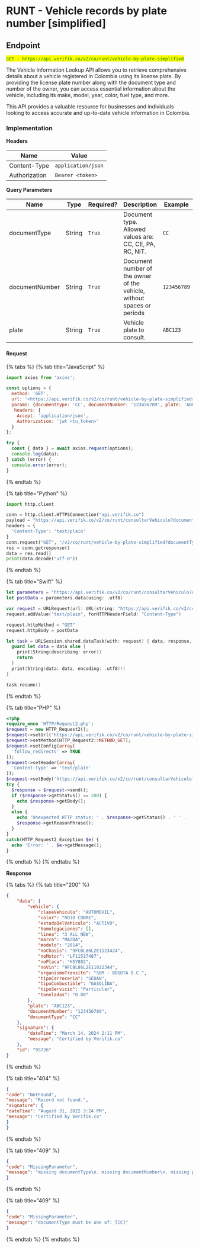# RUNT - Vehicle records by plate number \[simplified]

## Endpoint

<mark style="color:green;">`GET - https://api.verifik.co/v2/co/runt/vehicle-by-plate-simplified`</mark>

The Vehicle Information Lookup API allows you to retrieve comprehensive details about a vehicle registered in Colombia using its license plate. By providing the license plate number along with the document type and number of the owner, you can access essential information about the vehicle, including its make, model, year, color, fuel type, and more.

This API provides a valuable resource for businesses and individuals looking to access accurate and up-to-date vehicle information in Colombia.

### Implementation

**Headers**

| Name          | Value              |
| ------------- | ------------------ |
| Content-Type  | `application/json` |
| Authorization | `Bearer <token>`   |

**Query Parameters**

<table><thead><tr><th width="187">Name</th><th width="87">Type</th><th width="107">Required?</th><th width="231">Description</th><th>Example</th></tr></thead><tbody><tr><td>documentType</td><td>String</td><td><code>True</code></td><td>Document type. Allowed values are: CC, CE, PA, RC, NIT.</td><td><code>CC</code></td></tr><tr><td>documentNumber</td><td>String</td><td><code>True</code></td><td>Document number of the owner of the vehicle, without spaces or periods</td><td><code>123456789</code></td></tr><tr><td>plate</td><td>String</td><td><code>True</code></td><td>Vehicle plate to consult.</td><td><code>ABC123</code></td></tr></tbody></table>

#### Request

{% tabs %}
{% tab title="JavaScript" %}

```javascript
import axios from 'axios';

const options = {
  method: 'GET',
  url: '<https://api.verifik.co/v2/co/runt/vehicle-by-plate-simplified>',
  params: {documentType: 'CC', documentNumber: '123456789', plate: 'ABC123'}, 
   headers: {
    Accept: 'application/json',
    Authorization: 'jwt <tu_token>'
  }
};

try {
  const { data } = await axios.request(options);
  console.log(data);
} catch (error) {
  console.error(error);
}
```

{% endtab %}

{% tab title="Python" %}

```python
import http.client

conn = http.client.HTTPSConnection("api.verifik.co")
payload = "https://api.verifik.co/v2/co/runt/consultarVehiculo?documentType=CC&documentNumber=98622259&plate=KBU003"
headers = {
  'Content-Type': 'text/plain'
}
conn.request("GET", "/v2/co/runt/vehicle-by-plate-simplified?documentType=CC&documentNumber=", payload, headers)
res = conn.getresponse()
data = res.read()
print(data.decode("utf-8"))
```

{% endtab %}

{% tab title="Swift" %}

```swift
let parameters = "https://api.verifik.co/v2/co/runt/consultarVehiculo?documentType=CC&documentNumber=98622259&plate=KBU003"
let postData = parameters.data(using: .utf8)

var request = URLRequest(url: URL(string: "https://api.verifik.co/v2/co/runt/vehicle-by-plate-simplified?documentType=CC&documentNumber=")!,timeoutInterval: Double.infinity)
request.addValue("text/plain", forHTTPHeaderField: "Content-Type")

request.httpMethod = "GET"
request.httpBody = postData

let task = URLSession.shared.dataTask(with: request) { data, response, error in 
  guard let data = data else {
    print(String(describing: error))
    return
  }
  print(String(data: data, encoding: .utf8)!)
}

task.resume()

```

{% endtab %}

{% tab title="PHP" %}

```php
<?php
require_once 'HTTP/Request2.php';
$request = new HTTP_Request2();
$request->setUrl('https://api.verifik.co/v2/co/runt/vehicle-by-plate-simplified?documentType=CC&documentNumber=');
$request->setMethod(HTTP_Request2::METHOD_GET);
$request->setConfig(array(
  'follow_redirects' => TRUE
));
$request->setHeader(array(
  'Content-Type' => 'text/plain'
));
$request->setBody('https://api.verifik.co/v2/co/runt/consultarVehiculo?documentType=CC&documentNumber=98622259&plate=KBU003');
try {
  $response = $request->send();
  if ($response->getStatus() == 200) {
    echo $response->getBody();
  }
  else {
    echo 'Unexpected HTTP status: ' . $response->getStatus() . ' ' .
    $response->getReasonPhrase();
  }
}
catch(HTTP_Request2_Exception $e) {
  echo 'Error: ' . $e->getMessage();
}
```

{% endtab %}
{% endtabs %}

**Response**

{% tabs %}
{% tab title="200" %}

```json
{
    "data": {
        "vehicle": {
            "claseVehiculo": "AUTOMOVIL",
            "color": "ROJO COBRE",
            "estadoDelVehiculo": "ACTIVO",
            "homologaciones": [],
            "linea": "3 ALL NEW",
            "marca": "MAZDA",
            "modelo": "2014",
            "noChasis": "9FCBL86L2E1123424",
            "noMotor": "LF11517487",
            "noPlaca": "HSY802",
            "noVin": "9FCBL86L2E11022344",
            "organismoTransito": "SDM - BOGOTA D.C.",
            "tipoCarroceria": "SEDAN",
            "tipoCombustible": "GASOLINA",
            "tipoServicio": "Particular",
            "toneladas": "0.00"
        },
        "plate": "ABC123",
        "documentNumber": "123456789",
        "documentType": "CC"
    },
    "signature": {
        "dateTime": "March 14, 2024 2:11 PM",
        "message": "Certified by Verifik.co"
    },
    "id": "9S7J6"
}
```

{% endtab %}

{% tab title="404" %}

```json
{
"code": "NotFound",
"message": "Record not found.",
"signature": {
"dateTime": "August 31, 2022 3:24 PM",
"message": "Certified by Verifik.co"
}
}
```

{% endtab %}

{% tab title="409" %}

```json
{
"code": "MissingParameter",
"message": "missing documentType\n. missing documentNumber\n. missing plate\n"
}
```

{% endtab %}

{% tab title="409" %}

```json
{
"code": "MissingParameter",
"message": "documentType must be one of: [CC]"
}
```

{% endtab %}
{% endtabs %}
